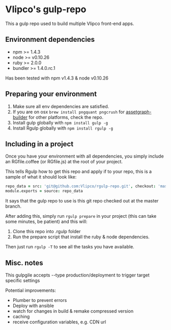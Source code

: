 Vlipco's gulp-repo
===========

This a gulp repo used to build multiple Vlipco front-end apps.

## Environment dependencies

- npm >= 1.4.3
- node >= v0.10.26
- ruby >= 2.0.0
- bundler >= 1.4.0.rc.1

Has been tested with npm v1.4.3 & node v0.10.26

## Preparing your environment

1. Make sure all env dependencies are satisfied.
3. If you are on osx `brew install pngquant pngcrush` for [assetgraph-builder](https://github.com/assetgraph/assetgraph-builder) for other platforms, check the repo.
3. Install gulp globally with `npm install gulp -g`
3. Install Rgulp globally with `npm install rgulp -g`

## Including in a project

Once you have your environment with all dependencies, you simply include an RGfile.coffee (or RGfile.js) at the root of your project.

This tells Rgulp how to get this repo and apply if to your repo, this is a sample of what it should look like:

```coffeescript
repo_data = src: 'git@github.com:Vlipco/rgulp-repo.git', checkout: 'master'
module.exports = source: repo_data
```

It says that the gulp repo to use is this git repo checked out at the master branch.

After adding this, simply run `rgulp prepare` in your project (this can take some minutes, be patient) and this will:

1. Clone this repo into .rgulp folder
2. Run the prepare script that install the ruby & node dependencies.

Then just run `rgulp -T` to see all the tasks you have available.

## Misc. notes

This gulpgile accepts --type production/deployment to trigger target specific settings

Potential improvements:

- Plumber to prevent errors
- Deploy with ansible
- watch for changes in build & remake compressed version
- caching
- receive configuration variables, e.g. CDN url